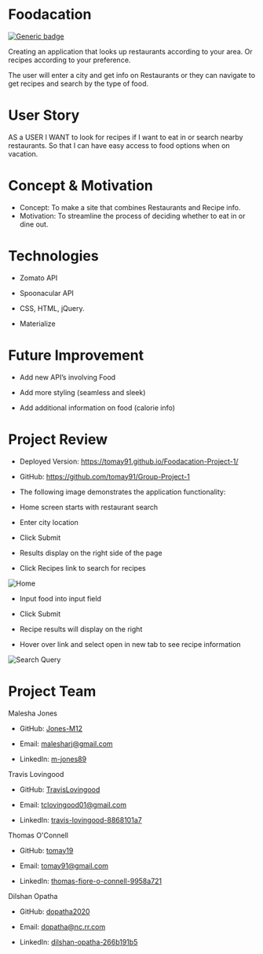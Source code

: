 # Foodacation
[![Generic badge](https://img.shields.io/badge/Project-1.1.0-RED.svg)](https://shields.io/)

Creating an application that looks up restaurants according to your area. Or recipes according to your preference. 

The user will enter a city and get info on Restaurants or they can navigate to get recipes and search by the type of food.


# User Story
AS a USER 
I WANT to look for recipes if I want to eat in or search nearby restaurants.
So that I can have easy access to food options when on vacation.

# Concept & Motivation

* Concept: To make a site that combines Restaurants and Recipe info.
* Motivation: To streamline the process of deciding whether to eat in or dine out. 

# Technologies

* Zomato API

* Spoonacular API

* CSS, HTML, jQuery.

* Materialize

# Future Improvement

* Add new API’s involving Food

* Add more styling (seamless and sleek)

* Add additional information on food (calorie info)

# Project Review

* Deployed Version: https://tomay91.github.io/Foodacation-Project-1/

* GitHub: https://github.com/tomay91/Group-Project-1

* The following image demonstrates the application functionality:

* Home screen starts with restaurant search

* Enter city location 

* Click Submit

* Results display on the right side of the page

* Click Recipes link to search for recipes
 
![Home](./images/Foodacation-location.gif)

* Input food into input field

* Click Submit 

* Recipe results will display on the right

* Hover over link and select open in new tab to see recipe information

![Search Query](./images/foodacation-recipes.gif)

# Project Team


Malesha Jones

* GitHub: [Jones-M12](https://github.com/Jones-M12) 

* Email: malesharj@gmail.com 

* LinkedIn: [m-jones89](https://www.linkedin.com/in/m-jones89/)

Travis Lovingood

* GitHub: [TravisLovingood](https://github.com/TravisLovingood) 

* Email: tclovingood01@gmail.com 

* LinkedIn: [travis-lovingood-8868101a7](https://www.linkedin.com/in/travis-lovingood-8868101a7/)

Thomas O'Connell

* GitHub: [tomay19](https://github.com/TravisLovingood) 

* Email: tomay91@gmail.com

* LinkedIn: [thomas-fiore-o-connell-9958a721](https://www.linkedin.com/in/thomas-fiore-o-connell-9958a721/)

Dilshan Opatha

* GitHub: [dopatha2020](https://github.com/dopatha2020) 

* Email: dopatha@nc.rr.com

* LinkedIn: [dilshan-opatha-266b191b5](https://www.linkedin.com/in/dilshan-opatha-266b191b5/)



















